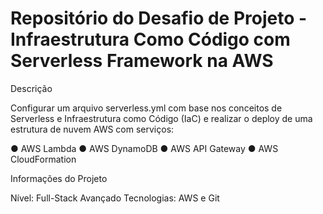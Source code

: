 # Repositório do Desafio de Projeto - Infraestrutura Como Código com Serverless Framework na AWS

Descrição

Configurar um arquivo serverless.yml com base nos conceitos de Serverless e Infraestrutura como Código (IaC) e realizar o deploy de uma estrutura de nuvem AWS com serviços:

● AWS Lambda
● AWS DynamoDB
● AWS API Gateway
● AWS CloudFormation

Informações do Projeto

Nível: Full-Stack Avançado
Tecnologias: AWS e Git